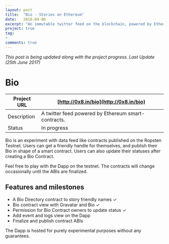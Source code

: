 ```yaml
---
layout: post
title:  "Bio - Stories on Ethereum"
date:   2016-04-06
excerpt: "An immutable twitter feed on the blockchain, powered by Ethereum smart contracts."
project: true
tag:
- 
comments: true
---
```


*This post is being updated along with the project progress. Last Update (25th June 2017)*

# Bio

| Project URL | [http://0x8.in/bio](http://0x8.in/bio)                 |
|-------------|--------------------------------------------------------|
| Description | A twitter feed powered by Ethereum smart-contracts.    |
| Status      | In progress                                            |

Bio is an experiment with data feed like contracts published on the Ropsten Testnet. Users can get a friendly handle for themselves, and publish their Bio in shape of a smart contract. Users can also update their statuses after creating a Bio Contract.

Feel free to play with the Dapp on the testnet. The contracts will change occasionally until the ABIs are finalized.

## Features and milestones

- A Bio Directory contract to story friendly names ✓
- Bio contract view with Gravatar and Bio ✓
- Permission for Bio Contract owners to update status ✓
- Add event and logs view on the Dapp
- Finalize and publish contract ABIs

The Dapp is hosted for purely experimental purposes without any guarantees.